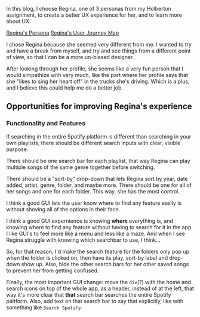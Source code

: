 In this blog, I choose Regina, one of 3 personas from my Holberton assignment, to create a better UX experience for her, and to learn more about UX.

[Regina's Persona](https://s3.eu-west-3.amazonaws.com/hbtn.intranet/uploads/misc/2020/2/c7786afc216b3a98a651.pdf?X-Amz-Algorithm=AWS4-HMAC-SHA256&X-Amz-Credential=AKIA4MYA5JM5DUTZGMZG%2F20230912%2Feu-west-3%2Fs3%2Faws4_request&X-Amz-Date=20230912T190044Z&X-Amz-Expires=86400&X-Amz-SignedHeaders=host&X-Amz-Signature=2da63b72e0f996c73ca5b1ecac423098d31a59c3f1b30d846a30282b28cc891c)
[Regina's User Journey Map](https://s3.eu-west-3.amazonaws.com/hbtn.intranet/uploads/misc/2020/2/accd845a3edce3f3f311.pdf?X-Amz-Algorithm=AWS4-HMAC-SHA256&X-Amz-Credential=AKIA4MYA5JM5DUTZGMZG%2F20230912%2Feu-west-3%2Fs3%2Faws4_request&X-Amz-Date=20230912T190059Z&X-Amz-Expires=86400&X-Amz-SignedHeaders=host&X-Amz-Signature=ca6798041403175929ddc3a23a401d1e85ad3375b7ea950027d88952a7aab478)

I chose Regina because she seemed very different from me. I wanted to try and have a break from myself, and try and see things from a different point of view, so that I can be a more un-biased designer.

After looking through her profile, she seems like a very fun person that I would simpathize with very much, like the part where her profile says that she "likes to sing her heart off" in the trucks she's driving. Which is a plus, and I believe this could help me do a better job.

## Opportunities for improving Regina's experience
### Functionality and Features
If searching in the entire Spotify platform is different than searching in your own playlists, there should be different search inputs with clear, visible purpose.

There should be one search bar for each playlist, that way Regina can play multiple songs of the same genre together before switching.

There should be a "sort-by" drop-down that lets Regina sort by year, date added, artist, genre, folder, and maybe more. There should be one for all of her songs and one for each folder. This way. she has the most control.

I think a good GUI lets the user know where to find any feature easily is without shoving all of the options in their face.

I think a good GUI expernience is knowing __where__ everything is, and knowing where to find any feature without having to search for it in the app. I like GUI's to feel more like a menu and less like a maze. And when I see Regina struggle with knowing which searchbar to use, I think...

So, for that reason, I'd make the search feature for the folders only pop up when the folder is clicked on, then have its play, sort-by label and drop-down show up. Also, hide the other search bars for her other saved songs to prevent her from getting confused.

Finally, the most important GUI change: move the ``div``(?) with the home and search icons on top of the whole app, as a header, instead of at the left, that way it's more clear that __that__ search bar searches the entire Spotify paltform. Also, add text on that search bar to say that explicitly, like with something like ``Search Spotify``.

